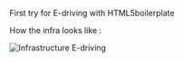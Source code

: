 First try for E-driving with HTML5boilerplate

How the infra looks like : 

![Infrastructure E-driving](https://github.com/utopikkad/E-driving/blob/main/img/Nouveauprojet.png?raw=true)
